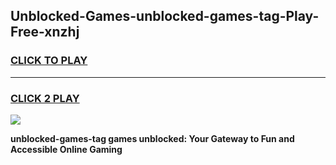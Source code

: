 
## Unblocked-Games-unblocked-games-tag-Play-Free-xnzhj
<h3>
<a href="https://premium76.site?title=unblocked-games-tag&ref=24M">CLICK TO PLAY</a></h3>
<hr>

<h3>
<a href="https://premium76.site?title=unblocked-games-tag&ref=24M">CLICK 2 PLAY</a>
  
</h3>

<a href="https://premium76.site?title=unblocked-games-tag&ref=24M"><img src="https://clearcache.store/games.png"></a>


**unblocked-games-tag games unblocked: Your Gateway to Fun and Accessible Online Gaming**
